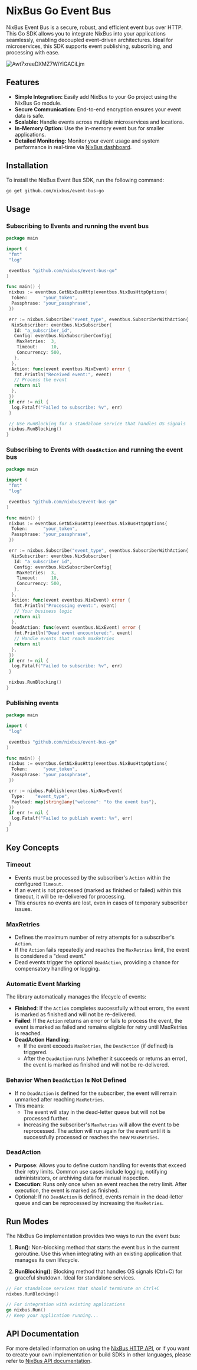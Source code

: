 # NixBus Go Event Bus


NixBus Event Bus is a secure, robust, and efficient event bus over HTTP. This Go SDK allows you to integrate NixBus into your applications seamlessly, enabling decoupled event-driven architectures. Ideal for microservices, this SDK supports event publishing, subscribing, and processing with ease.

![Awt7xreeDXMZ7WiYiGACiLjm](https://github.com/user-attachments/assets/9ed8978a-3f3f-4280-8ea9-4d3bcd09af2d)

## Features

- **Simple Integration:** Easily add NixBus to your Go project using the NixBus Go module.
- **Secure Communication:** End-to-end encryption ensures your event data is safe.
- **Scalable:** Handle events across multiple microservices and locations.
- **In-Memory Option:** Use the in-memory event bus for smaller applications.
- **Detailed Monitoring:** Monitor your event usage and system performance in real-time via [NixBus dashboard](https://nixbus.com/dashboard).

## Installation

To install the NixBus Event Bus SDK, run the following command:

```bash
go get github.com/nixbus/event-bus-go
```

## Usage

### Subscribing to Events and running the event bus

```go
package main

import (
 "fmt"
 "log"

 eventbus "github.com/nixbus/event-bus-go"
)

func main() {
 nixbus := eventbus.GetNixBusHttp(eventbus.NixBusHttpOptions{
  Token:      "your_token",
  Passphrase: "your_passphrase",
 })

 err := nixbus.Subscribe("event_type", eventbus.SubscriberWithAction{
  NixSubscriber: eventbus.NixSubscriber{
   Id: "a_subscriber_id",
   Config: eventbus.NixSubscriberConfig{
    MaxRetries:  3,
    Timeout:     10,
    Concurrency: 500,
   },
  },
  Action: func(event eventbus.NixEvent) error {
   fmt.Println("Received event:", event)
   // Process the event
   return nil
  },
 })
 if err != nil {
  log.Fatalf("Failed to subscribe: %v", err)
 }

 // Use RunBlocking for a standalone service that handles OS signals
 nixbus.RunBlocking()
}
```

### Subscribing to Events with `deadAction` and running the event bus

```go
package main

import (
 "fmt"
 "log"

 eventbus "github.com/nixbus/event-bus-go"
)

func main() {
 nixbus := eventbus.GetNixBusHttp(eventbus.NixBusHttpOptions{
  Token:      "your_token",
  Passphrase: "your_passphrase",
 })

 err := nixbus.Subscribe("event_type", eventbus.SubscriberWithAction{
  NixSubscriber: eventbus.NixSubscriber{
   Id: "a_subscriber_id",
   Config: eventbus.NixSubscriberConfig{
    MaxRetries:  3,
    Timeout:     10,
    Concurrency: 500,
   },
  },
  Action: func(event eventbus.NixEvent) error {
   fmt.Println("Processing event:", event)
   // Your business logic
   return nil
  },
  DeadAction: func(event eventbus.NixEvent) error {
   fmt.Println("Dead event encountered:", event)
   // Handle events that reach maxRetries
   return nil
  },
 })
 if err != nil {
  log.Fatalf("Failed to subscribe: %v", err)
 }

 nixbus.RunBlocking()
}
```

### Publishing events

```go
package main

import (
 "log"

 eventbus "github.com/nixbus/event-bus-go"
)

func main() {
 nixbus := eventbus.GetNixBusHttp(eventbus.NixBusHttpOptions{
  Token:      "your_token",
  Passphrase: "your_passphrase",
 })

 err := nixbus.Publish(eventbus.NixNewEvent{
  Type:    "event_type",
  Payload: map[string]any{"welcome": "to the event bus"},
 })
 if err != nil {
  log.Fatalf("Failed to publish event: %v", err)
 }
}
```

## Key Concepts

### Timeout

- Events must be processed by the subscriber's `Action` within the configured `Timeout`.
- If an event is not processed (marked as finished or failed) within this timeout, it will be re-delivered for processing.
- This ensures no events are lost, even in cases of temporary subscriber issues.

### MaxRetries

- Defines the maximum number of retry attempts for a subscriber's `Action`.
- If the `Action` fails repeatedly and reaches the `MaxRetries` limit, the event is considered a "dead event."
- Dead events trigger the optional `DeadAction`, providing a chance for compensatory handling or logging.

### Automatic Event Marking

The library automatically manages the lifecycle of events:

- **Finished**: If the `Action` completes successfully without errors, the event is marked as finished and will not be re-delivered.
- **Failed**: If the `Action` returns an error or fails to process the event, the event is marked as failed and remains eligible for retry until MaxRetries is reached.
- **DeadAction Handling**:
  - If the event exceeds `MaxRetries`, the `DeadAction` (if defined) is triggered.
  - After the `DeadAction` runs (whether it succeeds or returns an error), the event is marked as finished and will not be re-delivered.

### Behavior When `DeadAction` Is Not Defined

- If no `DeadAction` is defined for the subscriber, the event will remain unmarked after reaching `MaxRetries`.
- This means:
  - The event will stay in the dead-letter queue but will not be processed further.
  - Increasing the subscriber's `MaxRetries` will allow the event to be reprocessed. The action will run again for the event until it is successfully processed or reaches the new `MaxRetries`.

### DeadAction

- **Purpose**: Allows you to define custom handling for events that exceed their retry limits. Common use cases include logging, notifying administrators, or archiving data for manual inspection.
- **Execution**: Runs only once when an event reaches the retry limit. After execution, the event is marked as finished.
- Optional: If no `DeadAction` is defined, events remain in the dead-letter queue and can be reprocessed by increasing the `MaxRetries`.

## Run Modes

The NixBus Go implementation provides two ways to run the event bus:

1. **Run()**: Non-blocking method that starts the event bus in the current goroutine. Use this when integrating with an existing application that manages its own lifecycle.

2. **RunBlocking()**: Blocking method that handles OS signals (Ctrl+C) for graceful shutdown. Ideal for standalone services.

```go
// For standalone services that should terminate on Ctrl+C
nixbus.RunBlocking()

// For integration with existing applications
go nixbus.Run()
// Keep your application running...
```

## API Documentation

For more detailed information on using the [NixBus HTTP API](https://nixbus.com/api), or if you want to create your own implementation or build SDKs in other languages, please refer to [NixBus API documentation](https://nixbus.com/api).
